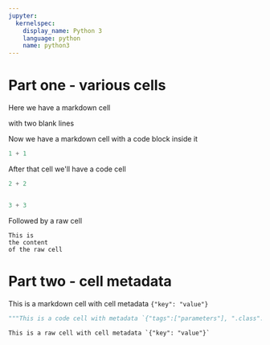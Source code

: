 ```yaml
---
jupyter:
  kernelspec:
    display_name: Python 3
    language: python
    name: python3
---
```


# Part one - various cells

[region]: #
Here we have a markdown cell


with two blank lines

[endregion]: #

[region]: #
Now we have a markdown cell
with a code block inside it

```python
1 + 1
```

After that cell we'll have a code cell

[endregion]: #

```python
2 + 2


3 + 3
```

Followed by a raw cell

```
This is 
the content
of the raw cell
```

# Part two - cell metadata

[region {"key": "value"}]: #
This is a markdown cell with cell metadata `{"key": "value"}`

[endregion]: #

```python .class tags=["parameters"]
"""This is a code cell with metadata `{"tags":["parameters"], ".class":null}`"""
```

```key="value"
This is a raw cell with cell metadata `{"key": "value"}`
```
